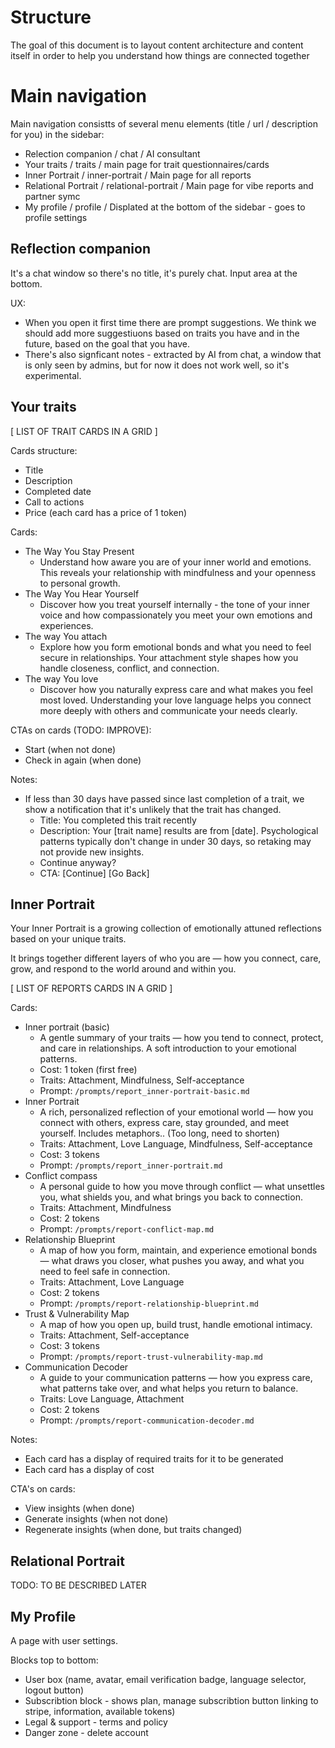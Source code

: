 # Structure

The goal of this document is to layout content architecture and content itself in order to help you understand how things are connected together

# Main navigation

Main navigation consistts of several menu elements (title / url / description for you) in the sidebar:

- Relection companion / chat / AI consultant
- Your traits / traits / main page for trait questionnaires/cards
- Inner Portrait / inner-portrait / Main page for all reports
- Relational Portrait / relational-portrait / Main page for vibe reports and partner symc
- My profile / profile / Displated at the bottom of the sidebar - goes to profile settings

## Reflection companion

It's a chat window so there's no title, it's purely chat. Input area at the bottom.

UX:

- When you open it first time there are prompt suggestions. We think we should add more suggestiuons based on traits you have and in the future, based on the goal that you have.
- There's also signficant notes - extracted by AI from chat, a window that is only seen by admins, but for now it does not work well, so it's experimental.

## Your traits

[ LIST OF TRAIT CARDS IN A GRID ]

Cards structure:

- Title
- Description
- Completed date
- Call to actions
- Price (each card has a price of 1 token)

Cards:

- The Way You Stay Present
  - Understand how aware you are of your inner world and emotions. This reveals your relationship with mindfulness and your openness to personal growth.
- The Way You Hear Yourself
  - Discover how you treat yourself internally - the tone of your inner voice and how compassionately you meet your own emotions and experiences.
- The way You attach
  - Explore how you form emotional bonds and what you need to feel secure in relationships. Your attachment style shapes how you handle closeness, conflict, and connection.
- The way You love
  - Discover how you naturally express care and what makes you feel most loved. Understanding your love language helps you connect more deeply with others and communicate your needs clearly.

CTAs on cards (TODO: IMPROVE):

- Start (when not done)
- Check in again (when done)

Notes:

- If less than 30 days have passed since last completion of a trait, we show a notification that it's unlikely that the trait has changed.
  - Title: You completed this trait recently
  - Description: Your [trait name] results are from [date]. Psychological patterns typically don't change in under 30 days, so retaking may not provide new insights.
  - Continue anyway?
  - CTA: [Continue] [Go Back]

## Inner Portrait

Your Inner Portrait is a growing collection of emotionally attuned reflections based on your unique traits.

It brings together different layers of who you are — how you connect, care, grow, and respond to the world around and within you.

[ LIST OF REPORTS CARDS IN A GRID ]

Cards:

- Inner portrait (basic)
  - A gentle summary of your traits — how you tend to connect, protect, and care in relationships. A soft introduction to your emotional patterns.
  - Cost: 1 token (first free)
  - Traits: Attachment, Mindfulness, Self-acceptance
  - Prompt: `/prompts/report_inner-portrait-basic.md`
- Inner Portrait
  - A rich, personalized reflection of your emotional world — how you connect with others, express care, stay grounded, and meet yourself. Includes metaphors.. (Too long, need to shorten)
  - Traits: Attachment, Love Language, Mindfulness, Self-acceptance
  - Cost: 3 tokens
  - Prompt: `/prompts/report_inner-portrait.md`
- Conflict compass
  - A personal guide to how you move through conflict — what unsettles you, what shields you, and what brings you back to connection.
  - Traits: Attachment, Mindfulness
  - Cost: 2 tokens
  - Prompt: `/prompts/report-conflict-map.md`
- Relationship Blueprint
  - A map of how you form, maintain, and experience emotional bonds — what draws you closer, what pushes you away, and what you need to feel safe in connection.
  - Traits: Attachment, Love Language
  - Cost: 2 tokens
  - Prompt: `/prompts/report-relationship-blueprint.md`
- Trust & Vulnerability Map
  - A map of how you open up, build trust, handle emotional intimacy.
  - Traits: Attachment, Self-acceptance
  - Cost: 3 tokens
  - Prompt: `/prompts/report-trust-vulnerability-map.md`
- Communication Decoder
  - A guide to your communication patterns — how you express care, what patterns take over, and what helps you return to balance.
  - Traits: Love Language, Attachment
  - Cost: 2 tokens
  - Prompt: `/prompts/report-communication-decoder.md`

Notes:

- Each card has a display of required traits for it to be generated
- Each card has a display of cost

CTA's on cards:

- View insights (when done)
- Generate insights (when not done)
- Regenerate insights (when done, but traits changed)

## Relational Portrait

TODO: TO BE DESCRIBED LATER

## My Profile

A page with user settings.

Blocks top to bottom:

- User box (name, avatar, email verification badge, language selector, logout button)
- Subscribtion block - shows plan, manage subscribtion button linking to stripe, information, available tokens)
- Legal & support - terms and policy
- Danger zone - delete account
